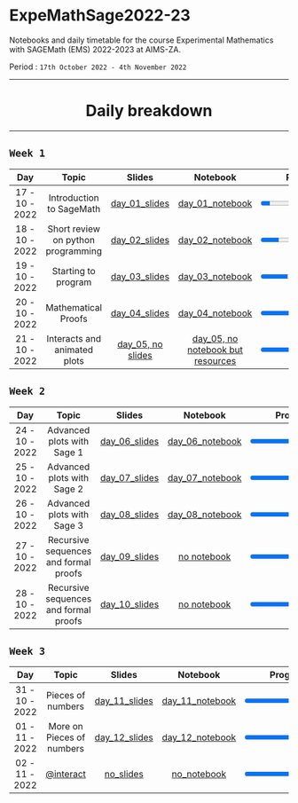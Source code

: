 # ExpeMathSage2022-23

Notebooks and daily timetable for the course Experimental Mathematics with SAGEMath (EMS) 2022-2023 at AIMS-ZA.

Period : `17th October 2022 - 4th November 2022`


****
 <div align="center"><h1>
  Daily breakdown
  </h1></div>                                                    

****

## `Week 1`
<div align="center">

| Day |         Topic    |     Slides     | Notebook  | Progress |
|:----------------------------:|:-------------------------------------------:|:---------------:|:-------------------:|:----------------:|
| 17 - 10 - 2022 | Introduction to SageMath | [day_01_slides](https://drive.google.com/file/d/1b6I0yop3BHVVAPbNSZVanZT3g5QWP8cH/view?usp=sharing)  |  [day_01_notebook](https://drive.google.com/file/d/192xK1stjybSy26LrIBfiisHPRXmRfr3Q/view?usp=sharing)| <progress id="file" max="100" value="10"> 10% </progress>| 
 | 18 - 10 - 2022  | Short review on python programming | [day_02_slides](https://drive.google.com/file/d/11JLU-c0-vOw70uqMy76CdeByFRHFp9Pj/view?usp=sharing) | [day_02_notebook](https://drive.google.com/file/d/1rYqIq8j5dsT69Z6Ww9f_U-eRUhMvAGBE/view?usp=sharing)  |<progress id="file" max="100" value="20"> 20% </progress>| |
 | 19 - 10 - 2022  | Starting to program| [day_03_slides](https://drive.google.com/file/d/1P-Spi9HASBVSq9F-yQAdH4z5g8kWMZ_k/view?usp=sharing)   | [day_03_notebook](https://drive.google.com/file/d/1eR0J7q06-vl7riDESqAFEED3IKM3DLEP/view?usp=sharing) |<progress id="file" max="100" value="30"> 30% </progress>| |
 | 20 - 10 - 2022  | Mathematical Proofs| [day_04_slides](https://drive.google.com/file/d/10dNdCnq0sFLzZG6EX7oXyPu513eBTKS2/view?usp=sharing)  |   [day_04_notebook](https://drive.google.com/file/d/1fNL4kB49GcF-_6Mn-fhBTRvkwnavdIts/view?usp=sharing) |<progress id="file" max="100" value="40"> 40% </progress>| |
 | 21 - 10 - 2022  | Interacts and animated plots | [day_05, no slides]()   |  [day_05, no notebook but resources](https://doc.sagemath.org/html/en/prep/Quickstarts/Interact.html)  |<progress id="file" max="100" value="50"> 50% </progress>| |

</div> 


## `Week 2`
<div align="center">

| Day |         Topic    |     Slides     | Notebook  | Progress |
|:----------------------------:|:-------------------------------------------:|:---------------:|:-------------------:|:----------------:|
| 24 - 10 - 2022 | Advanced plots with Sage 1 | [day_06_slides](https://drive.google.com/file/d/1QSVBn_GD0a5CVrZT_FLIaw3LTo2hknuW/view?usp=sharing)  |  [day_06_notebook](https://drive.google.com/file/d/1bWdMLpQJxZhl2uokQkpwFFkte8ryDuKR/view?usp=sharing)| <progress id="file" max="100" value="55"> 55% </progress>|
 | 25 - 10 - 2022 | Advanced plots with Sage 2 | [day_07_slides](https://drive.google.com/file/d/1QSVBn_GD0a5CVrZT_FLIaw3LTo2hknuW/view?usp=sharing)  |  [day_07_notebook](https://drive.google.com/file/d/14FKkKpKAmOLsUt3Kso0cap1n8jBzzpBU/view?usp=sharing)| <progress id="file" max="100" value="60"> 60% </progress>|
 | 26 - 10 - 2022 | Advanced plots with Sage 3 | [day_08_slides](https://drive.google.com/file/d/1QSVBn_GD0a5CVrZT_FLIaw3LTo2hknuW/view?usp=sharing)  |  [day_08_notebook](https://drive.google.com/file/d/1YIy0SYdvixVrmBRu95X3ToqqGNjt-_00/view?usp=sharing)| <progress id="file" max="100" value="65"> 65% </progress>|
 | 27 - 10 - 2022 | Recursive sequences and formal proofs | [day_09_slides](https://drive.google.com/file/d/1BmV7wXXqvWkGw26Pm-kjrHTfuQ9z-Q_A/view?usp=sharing)  |  [no notebook]()| <progress id="file" max="100" value="70"> 70% </progress>|
 | 28 - 10 - 2022 | Recursive sequences and formal proofs | [day_10_slides](https://drive.google.com/file/d/1QSVBn_GD0a5CVrZT_FLIaw3LTo2hknuW/view?usp=sharing)  |  [ no notebook]()| <progress id="file" max="100" value="75"> 75% </progress>|
 
 </div> 
 
 
 
 ## `Week 3`
<div align="center">

| Day |         Topic    |     Slides     | Notebook  | Progress |
|:----------------------------:|:-------------------------------------------:|:---------------:|:-------------------:|:----------------:|
| 31 - 10 - 2022 | Pieces of numbers | [day_11_slides](https://drive.google.com/file/d/1QoWTNjxmOly_XZ5ZcpLvPBpA0AAl-cL0/view?usp=sharing)  |  [day_11_notebook](https://drive.google.com/file/d/16ln72VJbq1FMZXLK-ox19v6QmWbZx997/view?usp=sharing)| <progress id="file" max="100" value="80"> 80% </progress>|
| 01 - 11 - 2022 | More on Pieces of numbers | [day_12_slides](https://drive.google.com/file/d/1QoWTNjxmOly_XZ5ZcpLvPBpA0AAl-cL0/view?usp=sharing)  |  [day_12_notebook](https://drive.google.com/file/d/1qxw9IfWUxEtnRefrhJ6vVAIyepHjFGBX/view?usp=sharing)| <progress id="file" max="100" value="80"> 85% </progress>|
 | 02 - 11 - 2022 | [@interact](https://expemathsage.github.io/interact) | [no_slides]()  |  [no_notebook]()| <progress id="file" max="100" value="90"> 90% </progress>|
 
 
 
 </div> 
